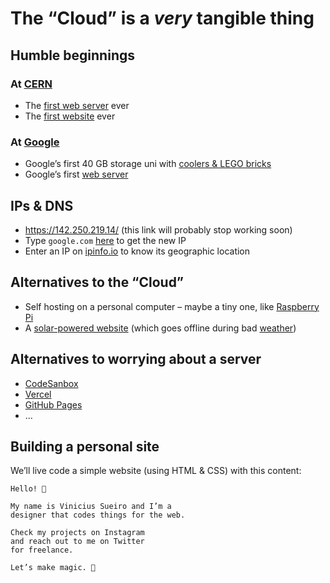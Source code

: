 # The “Cloud” is a *very* tangible thing

## Humble beginnings

### At [CERN](https://home.web.cern.ch/science/computing/birth-web)
- The [first web server](https://upload.wikimedia.org/wikipedia/commons/d/d1/First_Web_Server.jpg) ever
- The [first website](http://info.cern.ch/hypertext/WWW/TheProject.html) ever

### At [Google]()
- Google’s first 40 GB storage uni with [coolers & LEGO bricks](https://upload.wikimedia.org/wikipedia/commons/3/35/The_first_Google_computer_at_Stanford.jpg)
- Google’s first [web server](https://upload.wikimedia.org/wikipedia/commons/e/e0/Google%E2%80%99s_First_Production_Server.jpg)

## IPs & DNS
- https://142.250.219.14/ (this link will probably stop working soon)
- Type `google.com` [here](https://domaintoipconverter.com/) to get the new IP
- Enter an IP on [ipinfo.io](https://ipinfo.io/) to know its geographic location

## Alternatives to the “Cloud”
- Self hosting on a personal computer – maybe a tiny one, like [Raspberry Pi](https://www.raspberrypi.com/)
- A [solar-powered website](https://solar.lowtechmagazine.com/) (which goes offline during bad [weather](https://solar.lowtechmagazine.com/dithers/solar_panel007.png))

## Alternatives to worrying about a server
- [CodeSanbox](https://codesandbox.io/)
- [Vercel](https://vercel.com/)
- [GitHub Pages](https://pages.github.com/)
- …

## Building a personal site

We’ll live code a simple website (using HTML & CSS) with this content:

```
Hello! 👋 

My name is Vinicius Sueiro and I’m a
designer that codes things for the web.

Check my projects on Instagram
and reach out to me on Twitter
for freelance.

Let’s make magic. 🦄
```